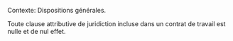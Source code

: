 Contexte: Dispositions générales.

Toute clause attributive de juridiction incluse dans un contrat de travail est nulle et de nul effet.